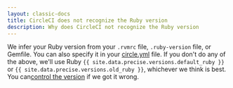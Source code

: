 ```yaml
---
layout: classic-docs
title: CircleCI does not recognize the Ruby version
description: Why does CircleCI not recognize the Ruby version
---
```


We infer your Ruby version from your `.rvmrc` file, `.ruby-version` file, or Gemfile.
You can also specify it in your [circle.yml](/docs/configuration/#ruby-version)
file.
If you don't do any of the above, we'll use Ruby `{{ site.data.precise.versions.default_ruby }}`
or `{{ site.data.precise.versions.old_ruby }}`, whichever we think is best.
You can[control the version](/docs/configuration/#ruby-version)
if we got it wrong.
